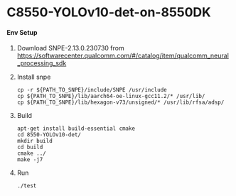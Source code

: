# C8550-YOLOv10-det-on-8550DK

#### Env Setup

1. Download SNPE-2.13.0.230730 from https://softwarecenter.qualcomm.com/#/catalog/item/qualcomm_neural_processing_sdk

2. Install snpe

   ```shell
   cp -r ${PATH_TO_SNPE}/include/SNPE /usr/include
   cp ${PATH_TO_SNPE}/lib/aarch64-oe-linux-gcc11.2/* /usr/lib/
   cp ${PATH_TO_SNPE}/lib/hexagon-v73/unsigned/* /usr/lib/rfsa/adsp/
   ```

3. Build

   ``` shell
   apt-get install build-essential cmake
   cd 8550-YOLOv10-det/
   mkdir build
   cd build
   cmake ../
   make -j7
   ```

5. Run

   ``` shell
   ./test
   ```

   
